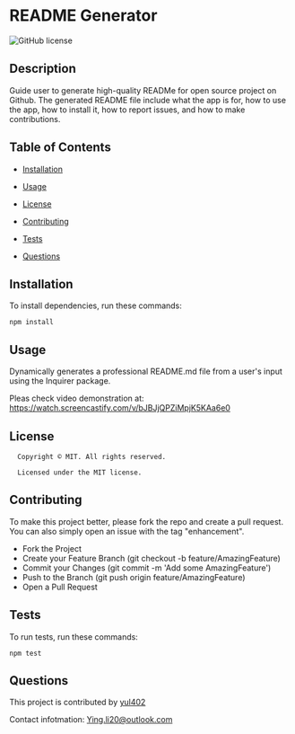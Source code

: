 # README Generator
![GitHub license](https://img.shields.io/badge/license-MIT-yellowgreen.svg)


## Description

Guide user to generate high-quality READMe for open source project on Github. The generated README file include what the app is for, how to use the app, how to install it, how to report issues, and how to make contributions.


## Table of Contents

* [Installation](#Installation)

* [Usage](#usage)


* [License](#license)


* [Contributing](#contributing)

* [Tests](#tests)

* [Questions](#questions)


## Installation

To install dependencies, run these commands:

```
npm install
```

## Usage
Dynamically generates a professional README.md file from a user's input using the Inquirer package.

Pleas check video demonstration at: https://watch.screencastify.com/v/bJBJjQPZiMpjK5KAa6e0

## License

      Copyright © MIT. All rights reserved. 
      
      Licensed under the MIT license.


## Contributing
To make this project better, please fork the repo and create a pull request. You can also simply open an issue with the tag "enhancement".

* Fork the Project
* Create your Feature Branch (git checkout -b feature/AmazingFeature)
* Commit your Changes (git commit -m 'Add some AmazingFeature')
* Push to the Branch (git push origin feature/AmazingFeature)
* Open a Pull Request




## Tests

To run tests, run these commands:

```
npm test
```

## Questions
This project is contributed by [yul402](https://github.com/yul402/)

Contact infotmation: Ying.li20@outlook.com
